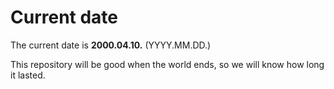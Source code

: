 # Current date

The current date is **2000.04.10.** (YYYY.MM.DD.)

This repository will be good when the world ends, so we will know how long it lasted.